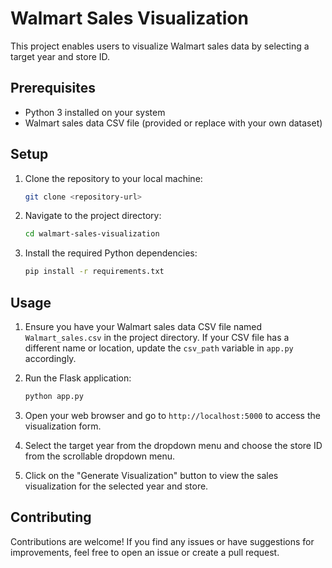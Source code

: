 # Walmart Sales Visualization

This project enables users to visualize Walmart sales data by selecting a target year and store ID.

## Prerequisites

- Python 3 installed on your system
- Walmart sales data CSV file (provided or replace with your own dataset)

## Setup

1. Clone the repository to your local machine:

    ```bash
    git clone <repository-url>
    ```

2. Navigate to the project directory:

    ```bash
    cd walmart-sales-visualization
    ```

3. Install the required Python dependencies:

    ```bash
    pip install -r requirements.txt
    ```

## Usage

1. Ensure you have your Walmart sales data CSV file named `Walmart_sales.csv` in the project directory. If your CSV file has a different name or location, update the `csv_path` variable in `app.py` accordingly.

2. Run the Flask application:

    ```bash
    python app.py
    ```

3. Open your web browser and go to `http://localhost:5000` to access the visualization form.

4. Select the target year from the dropdown menu and choose the store ID from the scrollable dropdown menu.

5. Click on the "Generate Visualization" button to view the sales visualization for the selected year and store.

## Contributing

Contributions are welcome! If you find any issues or have suggestions for improvements, feel free to open an issue or create a pull request.


